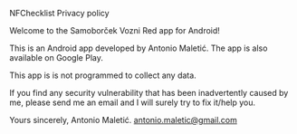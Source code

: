 NFChecklist Privacy policy

Welcome to the Samoborček Vozni Red app for Android!

This is an Android app developed by Antonio Maletić. The app is also available on Google Play.

This app is is not programmed to collect any data.

If you find any security vulnerability that has been inadvertently caused by me, please send me an email and I will surely try to fix it/help you.

Yours sincerely,
Antonio Maletić. antonio.maletic@gmail.com
